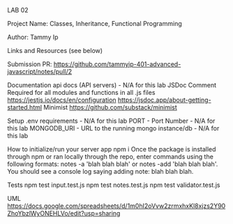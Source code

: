 LAB 02

Project Name: Classes, Inheritance, Functional Programming

Author: Tammy Ip

Links and Resources (see below)

Submission PR: https://github.com/tammyip-401-advanced-javascript/notes/pull/2

Documentation
api docs (API servers) - N/A for this lab
JSDoc Comment Required for all modules and functions in all .js files
https://jestjs.io/docs/en/configuration
https://jsdoc.app/about-getting-started.html
Minimist
https://github.com/substack/minimist


Setup
.env requirements - N/A for this lab
PORT - Port Number - N/A for this lab
MONGODB_URI - URL to the running mongo instance/db - N/A for this lab

How to initialize/run your server app
npm i
Once the package is installed through npm or ran locally through the repo, enter commands using the following formats: notes -a 'blah blah blah' or notes -add 'blah blah blah'. You should see a console log saying adding note: blah blah blah.


Tests
npm test input.test.js
npm test notes.test.js
npm test validator.test.js

UML
https://docs.google.com/spreadsheets/d/1m0hI2oVvw2zrmxhxKl8xjzs2Y90ZhoYbzlWyONEHLVo/edit?usp=sharing


